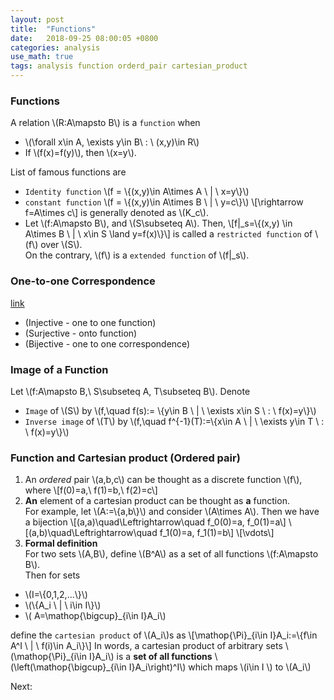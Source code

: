 ```yaml
---
layout: post
title:  "Functions"
date:   2018-09-25 08:00:05 +0800
categories: analysis
use_math: true
tags: analysis function orderd_pair cartesian_product
---
```



### Functions

A relation \\(R:A\mapsto B\\) is a `function` when
* \\(\forall x\in A, \exists y\in B\\ : \\ (x,y)\in R\\)
* If \\(f(x)=f(y)\\), then \\(x=y\\).

List of famous functions are
* `Identity function` \\(f = \\{(x,y)\in A\times A \\ \| \\ x=y\\}\\)
* `constant function` \\(f = \\{(x,y)\in A\times B \\ \| \\ y=c\\}\\)
\\[\rightarrow f=A\times c\\]
is generally denoted as \\(K_c\\).
* Let \\(f:A\mapsto B\\), and \\(S\subseteq A\\). Then,
\\[f\|\_s=\\{(x,y) \in A\times B \\ \| \\ x\in S \land y=f(x)\\}\\]
is called a `restricted function` of \\(f\\) over \\(S\\).  
On the contrary, \\(f\\) is a `extended function` of \\(f\|\_s\\).

<h3 id="#oto_corr">One-to-one Correspondence</h3>

<a href="{{site.url}}/linear_algebra/2018/05/09/in-sur-bi-jective-linear-mapping.html" target="_blank">link</a>  
* (Injective - one to one function)
* (Surjective - onto function)
* (Bijective - one to one correspondence)


### Image of a Function
Let \\(f:A\mapsto B,\\ S\subseteq A, T\subseteq B\\). Denote
* `Image` of \\(S\\) by \\(f,\quad f(s):= \\{y\in B \\ \| \\ \exists x\in S \\ : \\ f(x)=y\\}\\)
* `Inverse image` of \\(T\\) by \\(f,\quad f^\{-1\}(T):=\\{x\in A \\ \| \\ \exists y\in T \\ : \\ f(x)=y\\}\\)


### Function and Cartesian product (Ordered pair)
1. An _ordered_ pair \\(a,b,c\\) can be thought as a discrete function \\(f\\), where
\\[f(0)=a,\\ f(1)=b,\\ f(2)=c\\]
2. __An__ element of a cartesian product can be thought as __a__ function.  
For example, let \\(A:=\\{a,b\\}\\) and consider \\(A\times A\\). Then we have a bijection
\\[(a,a)\quad\Leftrightarrow\quad f_0(0)=a, f_0(1)=a\\]
\\[(a,b)\quad\Leftrightarrow\quad f_1(0)=a, f_1(1)=b\\]
\\[\vdots\\]
3. __Formal definition__  
For two sets \\(A,B\\), define \\(B^A\\) as a set of all functions \\(f:A\mapsto B\\).  
Then for sets 
* \\(I=\\{0,1,2,...\\}\\)
* \\(\\{A_i \\ \| \\ i\in I\\}\\)
* \\( A=\mathop\{\bigcup\}\_\{i\in I\}A\_i\\)

define the `cartesian product` of \\(A_i\\)s as
\\[\mathop\{\Pi\}\_\{i\in I\}A\_i:=\\{f\in A^I \\ \| \\ f(i)\in A\_i\\}\\]
In words, a cartesian product of arbitrary sets \\(\mathop\{\Pi\}\_\{i\in I\}A\_i\\) is a __set of all functions__ \\(\left(\mathop\{\bigcup\}\_\{i\in I\}A\_i\right)^I\\) which maps \\(i\in I \\) to \\(A_i\\)

Next:  

